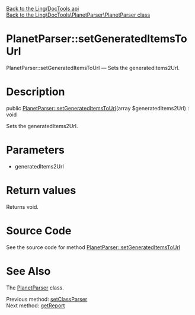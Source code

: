 [Back to the Ling/DocTools api](https://github.com/lingtalfi/DocTools/blob/master/doc/api/Ling/DocTools.md)<br>
[Back to the Ling\DocTools\PlanetParser\PlanetParser class](https://github.com/lingtalfi/DocTools/blob/master/doc/api/Ling/DocTools/PlanetParser/PlanetParser.md)


PlanetParser::setGeneratedItemsToUrl
================



PlanetParser::setGeneratedItemsToUrl — Sets the generatedItems2Url.




Description
================


public [PlanetParser::setGeneratedItemsToUrl](https://github.com/lingtalfi/DocTools/blob/master/doc/api/Ling/DocTools/PlanetParser/PlanetParser/setGeneratedItemsToUrl.md)(array $generatedItems2Url) : void




Sets the generatedItems2Url.




Parameters
================


- generatedItems2Url

    


Return values
================

Returns void.








Source Code
===========
See the source code for method [PlanetParser::setGeneratedItemsToUrl](https://github.com/lingtalfi/DocTools/blob/master/PlanetParser/PlanetParser.php#L162-L165)


See Also
================

The [PlanetParser](https://github.com/lingtalfi/DocTools/blob/master/doc/api/Ling/DocTools/PlanetParser/PlanetParser.md) class.

Previous method: [setClassParser](https://github.com/lingtalfi/DocTools/blob/master/doc/api/Ling/DocTools/PlanetParser/PlanetParser/setClassParser.md)<br>Next method: [getReport](https://github.com/lingtalfi/DocTools/blob/master/doc/api/Ling/DocTools/PlanetParser/PlanetParser/getReport.md)<br>

